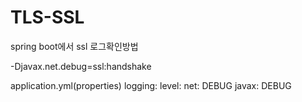 # TLS-SSL
spring boot에서 ssl 로그확인방법

-Djavax.net.debug=ssl:handshake

application.yml(properties)
logging:
  level:
    net: DEBUG
    javax: DEBUG
   
